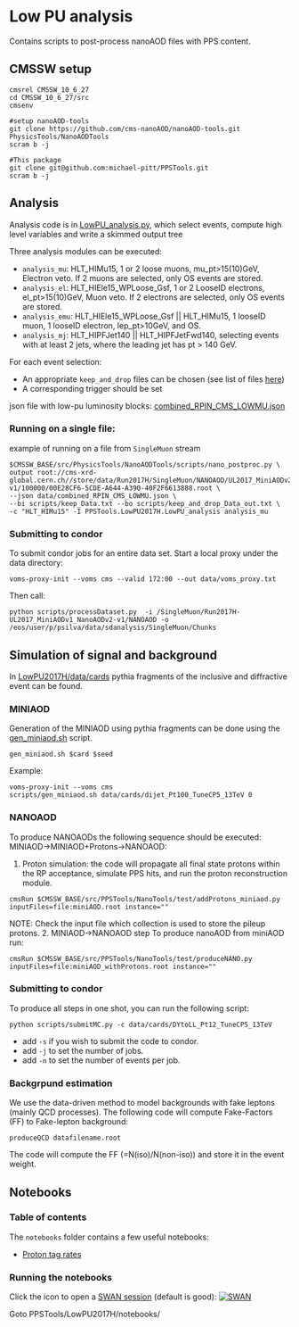 # Low PU analysis

Contains scripts to post-process nanoAOD files with PPS content.

## CMSSW setup
```
cmsrel CMSSW_10_6_27
cd CMSSW_10_6_27/src
cmsenv

#setup nanoAOD-tools
git clone https://github.com/cms-nanoAOD/nanoAOD-tools.git PhysicsTools/NanoAODTools
scram b -j

#This package
git clone git@github.com:michael-pitt/PPSTools.git
scram b -j
```

## Analysis

Analysis code is in [LowPU_analysis.py](https://github.com/michael-pitt/PPSTools/blob/main/LowPU2017H/python/LowPU_analysis.py), which select events, compute high level variables and write a skimmed output tree

Three analysis modules can be executed:
- `analysis_mu`: HLT_HIMu15, 1 or 2 loose muons, mu_pt>15(10)GeV, Electron veto. If 2 muons are selected, only OS events are stored.
- `analysis_el`: HLT_HIEle15_WPLoose_Gsf, 1 or 2 LooseID electrons, el_pt>15(10)GeV, Muon veto. If 2 electrons are selected, only OS events are stored.
- `analysis_emu`: HLT_HIEle15_WPLoose_Gsf || HLT_HIMu15, 1 looseID muon, 1 looseID electron, lep_pt>10GeV, and OS.
- `analysis_mj`: HLT_HIPFJet140 || HLT_HIPFJetFwd140, selecting events with at least 2 jets, where the leading jet has pt > 140 GeV.

For each event selection:
- An appropriate `keep_and_drop` files can be chosen (see list of files [here](https://github.com/michael-pitt/PPSTools/tree/main/LowPU2017H/scripts))
- A corresponding trigger should be set

json file with low-pu luminosity blocks: [combined_RPIN_CMS_LOWMU.json](https://github.com/michael-pitt/PPSTools/blob/main/LowPU2017H/data/combined_RPIN_CMS_LOWMU.json)

### Running on a single file:

example of running on a file from `SingleMuon` stream
```
$CMSSW_BASE/src/PhysicsTools/NanoAODTools/scripts/nano_postproc.py \
output root://cms-xrd-global.cern.ch//store/data/Run2017H/SingleMuon/NANOAOD/UL2017_MiniAODv2_NanoAODv9-v1/100000/00E28CF6-5CDE-A644-A390-40F2F6613888.root \
--json data/combined_RPIN_CMS_LOWMU.json \
--bi scripts/keep_Data.txt --bo scripts/keep_and_drop_Data_out.txt \
-c "HLT_HIMu15" -I PPSTools.LowPU2017H.LowPU_analysis analysis_mu
```

### Submitting to condor

To submit condor jobs for an entire data set.
Start a local proxy under the data directory:

```
voms-proxy-init --voms cms --valid 172:00 --out data/voms_proxy.txt
```

Then call:

```
python scripts/processDataset.py  -i /SingleMuon/Run2017H-UL2017_MiniAODv1_NanoAODv2-v1/NANOAOD -o /eos/user/p/psilva/data/sdanalysis/SingleMuon/Chunks
```

## Simulation of signal and background

In [LowPU2017H/data/cards](https://github.com/michael-pitt/PPSTools/blob/main/LowPU2017H/data/cards) pythia fragments of the inclusive and diffractive event can be found. 

### MINIAOD

Generation of the MINIAOD using pythia fragments can be done using the [gen_miniaod.sh](https://github.com/michael-pitt/PPSTools/blob/main/LowPU2017H/scripts/gen_miniaod.sh) script.
```
gen_miniaod.sh $card $seed
```
Example:
```
voms-proxy-init --voms cms
scripts/gen_miniaod.sh data/cards/dijet_Pt100_TuneCP5_13TeV 0
```
### NANOAOD
To produce NANOAODs the following sequence should be executed: MINIAOD->MINIAOD+Protons->NANOAOD:

   1. Proton simulation: the code will propagate all final state protons within the RP acceptance, simulate PPS hits, and run the proton reconstruction module.
```
cmsRun $CMSSW_BASE/src/PPSTools/NanoTools/test/addProtons_miniaod.py inputFiles=file:miniAOD.root instance=""
```
NOTE: Check the input file which collection is used to store the pileup protons.
   2. MINIAOD->NANOAOD step
To produce nanoAOD from miniAOD run:
```
cmsRun $CMSSW_BASE/src/PPSTools/NanoTools/test/produceNANO.py inputFiles=file:miniAOD_withProtons.root instance=""
```
### Submitting to condor
To produce all steps in one shot, you can run the following script:
```
python scripts/submitMC.py -c data/cards/DYtoLL_Pt12_TuneCP5_13TeV
```
   - add `-s` if you wish to submit the code to condor.
   - add `-j` to set the number of jobs.
   - add `-n` to set the number of events per job.
   
### Backgrpund estimation

We use the data-driven method to model backgrounds with fake leptons (mainly QCD processes). The following code will compute Fake-Factors (FF) to Fake-lepton background:
```
produceQCD datafilename.root
```

The code will compute the FF (=N(iso)/N(non-iso)) and store it in the event weight.

## Notebooks

### Table of contents

The `notebooks` folder contains a few useful notebooks:

  * [Proton tag rates](https://nbviewer.org/github/michael-pitt/PPSTools/blob/main/LowPU2017H/notebooks/ProtonTagRate.ipynb)  
  
### Running the notebooks

Click the icon to open a [SWAN session](https://swan.cern.ch) (default is good): [![SWAN](https://swanserver.web.cern.ch/swanserver/images/badge_swan_white_150.png)](https://cern.ch/swanserver/cgi-bin/go/?projurl=https://github.com/michael-pitt/PPSTools.git)

Goto PPSTools/LowPU2017H/notebooks/
